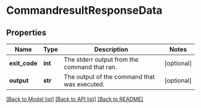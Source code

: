# CommandresultResponseData

## Properties
Name | Type | Description | Notes
------------ | ------------- | ------------- | -------------
**exit_code** | **int** | The stderr output from the command that ran. | [optional] 
**output** | **str** | The output of the command that was executed. | [optional] 

[[Back to Model list]](../README.md#documentation-for-models) [[Back to API list]](../README.md#documentation-for-api-endpoints) [[Back to README]](../README.md)


